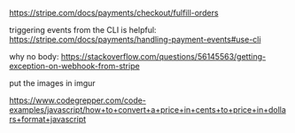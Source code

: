 https://stripe.com/docs/payments/checkout/fulfill-orders

triggering events from the CLI is helpful: https://stripe.com/docs/payments/handling-payment-events#use-cli

why no body: https://stackoverflow.com/questions/56145563/getting-exception-on-webhook-from-stripe

put the images in imgur

https://www.codegrepper.com/code-examples/javascript/how+to+convert+a+price+in+cents+to+price+in+dollars+format+javascript